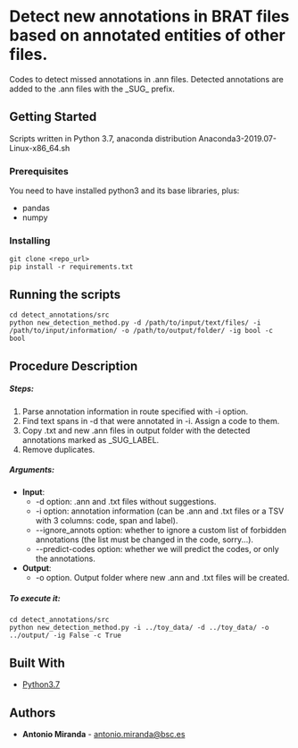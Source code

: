 # Detect new annotations in BRAT files based on annotated entities of other files.

Codes to detect missed annotations in .ann files. Detected annotations are added to the .ann files with the \_SUG\_ prefix.

## Getting Started

Scripts written in Python 3.7, anaconda distribution Anaconda3-2019.07-Linux-x86_64.sh

### Prerequisites

You need to have installed python3 and its base libraries, plus:
+ pandas
+ numpy

### Installing

```
git clone <repo_url>
pip install -r requirements.txt
```

## Running the scripts

```
cd detect_annotations/src
python new_detection_method.py -d /path/to/input/text/files/ -i /path/to/input/information/ -o /path/to/output/folder/ -ig bool -c bool
```


## Procedure Description

##### Steps:
1. Parse annotation information in route specified with -i option.
2. Find text spans in -d that were annotated in -i. Assign a code to them.
3. Copy .txt and new .ann files in output folder with the detected annotations marked as \_SUG\_LABEL. 
4. Remove duplicates.


##### Arguments:
+ **Input**: 
	+ -d option: .ann and .txt files without suggestions.
	+ -i option: annotation information (can be .ann and .txt files or a TSV with 3 columns: code, span and label).
	+ --ignore_annots option: whether to ignore a custom list of forbidden annotations (the list must be changed in the code, sorry...).
	+ --predict-codes option: whether we will predict the codes, or only the annotations.
+ **Output**: 
	+ -o option. Output folder where new .ann and .txt files will be created. 


##### To execute it: 
```
cd detect_annotations/src
python new_detection_method.py -i ../toy_data/ -d ../toy_data/ -o ../output/ -ig False -c True
```



## Built With

* [Python3.7](https://www.anaconda.com/distribution/)

## Authors

* **Antonio Miranda** - antonio.miranda@bsc.es
